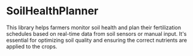 # SoilHealthPlanner
This library helps farmers monitor soil health and plan their fertilization schedules based on real-time data from soil sensors or manual input. It's essential for optimizing soil quality and ensuring the correct nutrients are applied to the crops.
